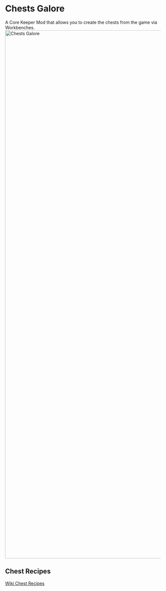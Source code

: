 # Chests Galore
A Core Keeper Mod that allows you to create the chests from the game via Workbenches.
<img width="1709" alt="Chests Galore" src="https://github.com/user-attachments/assets/bea6d1f0-34d9-4e87-a5ad-1ee53bf0c558" />

## Chest Recipes
[Wiki Chest Recipes](../../wiki/Chest-Recipes)
